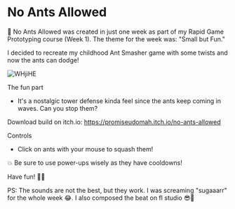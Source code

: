 # No Ants Allowed

🐜 No Ants Allowed was created in just one week as part of my Rapid Game Prototyping course (Week 1). The theme for the week was: "Small but Fun."

I decided to recreate my childhood Ant Smasher game with some twists and now the ants can dodge!

![WHjiHE](https://github.com/user-attachments/assets/9c7975ae-6256-4f05-b497-2af8ef8bf0e6)

The fun part
- It's a nostalgic tower defense kinda feel since the ants keep coming in waves. Can you stop them?

Download build on itch.io: 
https://promiseudomah.itch.io/no-ants-allowed

Controls
- Click on ants with your mouse to squash them!

💥 Be sure to use power-ups wisely as they have cooldowns!

Have fun! 🧊🐜

PS: The sounds are not the best, but they work. I was screaming "sugaaarr" for the whole week 😂. I also composed the beat on fl studio 😎🎹

